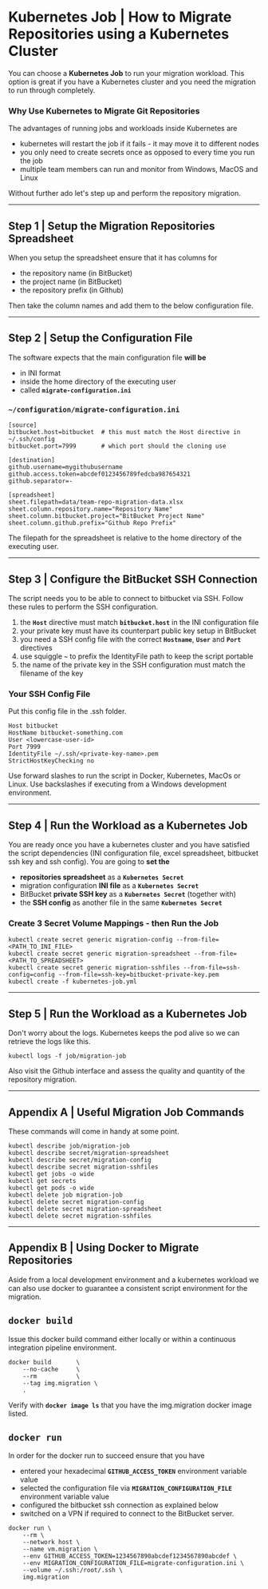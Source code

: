 
# Kubernetes Job | How to Migrate Repositories using a Kubernetes Cluster

You can choose a **Kubernetes Job** to run your migration workload. This option is great if you have a Kubernetes cluster and you need the migration to run through completely.

### Why Use Kubernetes to Migrate Git Repositories

The advantages of running jobs and workloads inside Kubernetes are

- kubernetes will restart the job if it fails - it may move it to different nodes
- you only need to create secrets once as opposed to every time you run the job
- multiple team members can run and monitor from Windows, MacOS and Linux


Without further ado let's step up and perform the repository migration.


---


## Step 1 | Setup the Migration Repositories Spreadsheet

When you setup the spreadsheet ensure that it has columns for

- the repository name (in BitBucket)
- the project name (in BitBucket)
- the repository prefix (in Github)

Then take the column names and add them to the below configuration file.


---


## Step 2 | Setup the Configuration File

The software expects that the main configuration file **will be**

- in INI format
- inside the home directory of the executing user
- called **`migrate-configuration.ini`**

### `~/configuration/migrate-configuration.ini`

```
[source]
bitbucket.host=bitbucket  # this must match the Host directive in ~/.ssh/config
bitbucket.port=7999       # which port should the cloning use

[destination]
github.username=mygithubusername
github.access.token=abcdef0123456789fedcba987654321
github.separator=-

[spreadsheet]
sheet.filepath=data/team-repo-migration-data.xlsx
sheet.column.repository.name="Repository Name"
sheet.column.bitbucket.project="BitBucket Project Name"
sheet.column.github.prefix="Github Repo Prefix"
```

The filepath for the spreadsheet is relative to the home directory of the executing user.



---



## Step 3 | Configure the BitBucket SSH Connection

The script needs you to be able to connect to bitbucket via SSH. Follow these rules to perform the SSH configuration.

1. the **`Host`** directive must match **`bitbucket.host`** in the INI configuration file
1. your private key must have its counterpart public key setup in BitBucket
1. you need a SSH config file with the correct **`Hostname`**, **`User`** and **`Port`** directives
1. use squiggle **`~`** to prefix the IdentityFile path to keep the script portable
1. the name of the private key in the SSH configuration must match the filename of the key


### Your SSH Config File

Put this config file in the .ssh folder.

```
Host bitbucket
HostName bitbucket-something.com
User <lowercase-user-id>
Port 7999
IdentityFile ~/.ssh/<private-key-name>.pem
StrictHostKeyChecking no
```

Use forward slashes to run the script in Docker, Kubernetes, MacOs or Linux. Use backslashes if executing from a Windows development environment.



---



## Step 4 | Run the Workload as a Kubernetes Job

You are ready once you have a kubernetes cluster and you have satisfied the script dependencies (INI configuration file, excel spreadsheet, bitbucket ssh key and ssh config). You are going to **set the**

- **repositories spreadsheet** as a **`Kubernetes Secret`**
- migration configuration **INI file** as a **`Kubernetes Secret`**
- BitBucket **private SSH key** as a **`Kubernetes Secret`** (together with)
- the **SSH config** as another file in the same **`Kubernetes Secret`**

### Create 3 Secret Volume Mappings - then Run the Job

```
kubectl create secret generic migration-config --from-file=<PATH_TO_INI_FILE>
kubectl create secret generic migration-spreadsheet --from-file=<PATH_TO_SPREADSHEET>
kubectl create secret generic migration-sshfiles --from-file=ssh-config=config --from-file=ssh-key=bitbucket-private-key.pem
kubectl create -f kubernetes-job.yml
```



---



## Step 5 | Run the Workload as a Kubernetes Job

Don't worry about the logs. Kubernetes keeps the pod alive so we can retrieve the logs like this.

```
kubectl logs -f job/migration-job
```

Also visit the Github interface and assess the quality and quantity of the repository migration.



---



## Appendix A | Useful Migration Job Commands

These commands will come in handy at some point.

```
kubectl describe job/migration-job
kubectl describe secret/migration-spreadsheet
kubectl describe secret/migration-config
kubectl describe secret migration-sshfiles
kubectl get jobs -o wide
kubectl get secrets
kubectl get pods -o wide
kubectl delete job migration-job
kubectl delete secret migration-config
kubectl delete secret migration-spreadsheet
kubectl delete secret migration-sshfiles
```



---



## Appendix B | Using Docker to Migrate Repositories

Aside from a local development environment and a kubernetes workload we can also use docker to guarantee a consistent script environment for the migration.

## **`docker build`**

Issue this docker build command either locally or within a continuous integration pipeline environment.

```
docker build       \
    --no-cache     \
    --rm           \
    --tag img.migration \
    .
```

Verify with **`docker image ls`** that you have the img.migration docker image listed.

## **`docker run`**

In order for the docker run to succeed ensure that you have

- entered your hexadecimal **`GITHUB_ACCESS_TOKEN`** environment variable value
- selected the configuration file via **`MIGRATION_CONFIGURATION_FILE`** environment variable value
- configured the bitbucket ssh connection as explained below
- switched on a VPN if required to connect to the BitBucket server.

```
docker run \
    --rm \
    --network host \
    --name vm.migration \
    --env GITHUB_ACCESS_TOKEN=1234567890abcdef1234567890abcdef \
    --env MIGRATION_CONFIGURATION_FILE=migrate-configuration.ini \
    --volume ~/.ssh:/root/.ssh \
    img.migration
```
